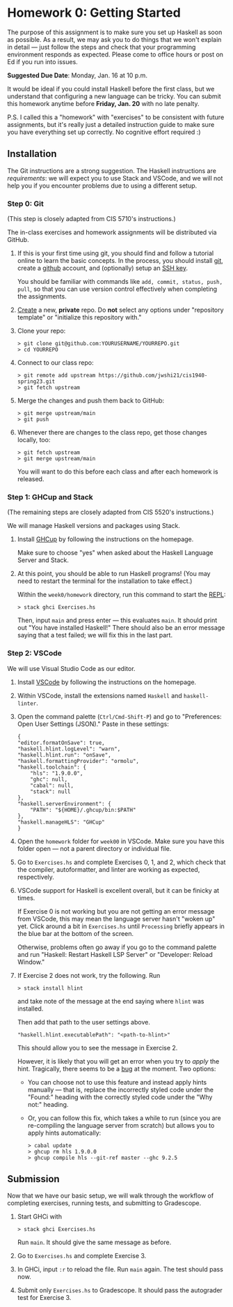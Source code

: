 # Homework 0: Getting Started

The purpose of this assignment is to make sure you set up Haskell as soon as possible. As a result, we may ask you to do things that we won't explain in detail — just follow the steps and check that your programming environment responds as expected. Please come to office hours or post on Ed if you run into issues.

**Suggested Due Date**: Monday, Jan. 16 at 10 p.m.

It would be ideal if you could install Haskell before the first class, but we understand that configuring a new language can be tricky. You can submit this homework anytime before **Friday, Jan. 20** with no late penalty.

P.S. I called this a "homework" with "exercises" to be consistent with future assignments, but it's really just a detailed instruction guide to make sure you have everything set up correctly. No cognitive effort required :) 

## Installation

The Git instructions are a strong suggestion. The Haskell instructions are _requirements_: we will expect you to use Stack and VSCode, and we will not help you if you encounter problems due to using a different setup.

### Step 0: Git

(This step is closely adapted from CIS 5710's instructions.)

The in-class exercises and homework assignments will be distributed via GitHub.

1.  If this is your first time using git, you should find and follow a tutorial online to learn the basic concepts. In the process, you should install [git](https://git-scm.com/book/en/v2/Getting-Started-Installing-Git), create a [github](https://github.com/join) account, and (optionally) setup an [SSH key](https://docs.github.com/en/authentication/connecting-to-github-with-ssh).

    You should be familiar with commands like `add, commit, status, push, pull`, so that you can use version control effectively when completing the assignments.

2.  [Create](https://github.com/new) a new, **private** repo. Do **not** select any options under "repository template" or "initialize this repository with."

3.  Clone your repo:

    ```
    > git clone git@github.com:YOURUSERNAME/YOURREPO.git
    > cd YOURREPO
    ```

4.  Connect to our class repo:

    ```
    > git remote add upstream https://github.com/jwshi21/cis1940-spring23.git
    > git fetch upstream
    ```

5.  Merge the changes and push them back to GitHub:

    ```
    > git merge upstream/main
    > git push
    ```

6.  Whenever there are changes to the class repo, get those changes locally, too:

    ```
    > git fetch upstream
    > git merge upstream/main
    ```

    You will want to do this before each class and after each homework is released.

### Step 1: GHCup and Stack

(The remaining steps are closely adapted from CIS 5520's instructions.)

We will manage Haskell versions and packages using Stack.

1. Install [GHCup](https://www.haskell.org/ghcup/) by following the instructions on the homepage.

    Make sure to choose "yes" when asked about the Haskell Language Server and Stack.

2. At this point, you should be able to run Haskell programs! (You may need to restart the terminal for the installation to take effect.)

    Within the `week0/homework` directory, run this command to start the [REPL](https://en.wikipedia.org/wiki/Read%E2%80%93eval%E2%80%93print_loop):

    ```
    > stack ghci Exercises.hs
    ```

    Then, input `main` and press enter — this evaluates `main`. It should print out "You have installed Haskell!" There should also be an error message saying that a test failed; we will fix this in the last part.

### Step 2: VSCode

We will use Visual Studio Code as our editor.

1.  Install [VSCode](https://code.visualstudio.com/) by following the instructions on the homepage.

2.  Within VSCode, install the extensions named `Haskell` and `haskell-linter`.

3.  Open the command palette (`Ctrl/Cmd-Shift-P`) and go to "Preferences: Open User Settings (JSON)." Paste in these settings:

    ```
    {
    "editor.formatOnSave": true,
    "haskell.hlint.logLevel": "warn",
    "haskell.hlint.run": "onSave",
    "haskell.formattingProvider": "ormolu",
    "haskell.toolchain": {
        "hls": "1.9.0.0",
        "ghc": null,
        "cabal": null,
        "stack": null
    },
    "haskell.serverEnvironment": {
        "PATH": "${HOME}/.ghcup/bin:$PATH"
    },
    "haskell.manageHLS": "GHCup"
    }
    ```

4.  Open the `homework` folder for `week00` in VSCode. Make sure you have this folder open — not a parent directory or individual file.

5.  Go to `Exercises.hs` and complete Exercises 0, 1, and 2, which check that the compiler, autoformatter, and linter are working as expected, respectively.

6.  VSCode support for Haskell is excellent overall, but it can be finicky at times.

    If Exercise 0 is not working but you are not getting an error message from VSCode, this may mean the language server hasn't "woken up" yet. Click around a bit in `Exercises.hs` until `Processing` briefly appears in the blue bar at the bottom of the screen.

    Otherwise, problems often go away if you go to the command palette and run "Haskell: Restart Haskell LSP Server" or "Developer: Reload Window."

7.  If Exercise 2 does not work, try the following. Run

    ```
    > stack install hlint
    ```

    and take note of the message at the end saying where `hlint` was installed.

    Then add that path to the user settings above.

    ```
    "haskell.hlint.executablePath": "<path-to-hlint>"
    ```

    This should allow you to see the message in Exercise 2.

    However, it is likely that you will get an error when you try to _apply_ the hint. Tragically, there seems to be a [bug](https://github.com/haskell/haskell-language-server/issues/3241) at the moment. Two options:

    -   You can choose not to use this feature and instead apply hints manually — that is, replace the incorrectly styled code under the "Found:" heading with the correctly styled code under the "Why not:" heading.

    -   Or, you can follow this fix, which takes a while to run (since you are re-compiling the language server from scratch) but allows you to apply hints automatically:

        ```
        > cabal update
        > ghcup rm hls 1.9.0.0
        > ghcup compile hls --git-ref master --ghc 9.2.5
        ```

## Submission

Now that we have our basic setup, we will walk through the workflow of completing exercises, running tests, and submitting to Gradescope.

1. Start GHCi with

    ```
    > stack ghci Exercises.hs
    ```

    Run `main`. It should give the same message as before.

2. Go to `Exercises.hs` and complete Exercise 3.

3. In GHCi, input `:r` to reload the file. Run `main` again. The test should pass now.

4. Submit only `Exercises.hs` to Gradescope. It should pass the autograder test for Exercise 3.
